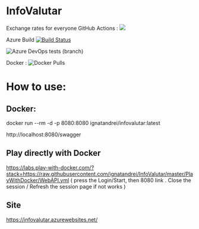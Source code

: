 # InfoValutar
Exchange rates for everyone
GitHub Actions :
![](https://github.com/ignatandrei/InfoValutar/workflows/.NET%20Core/badge.svg)

Azure Build
[![Build Status](https://dev.azure.com/ignatandrei0674/InfoValutar/_apis/build/status/ignatandrei.InfoValutar?branchName=master)](https://dev.azure.com/ignatandrei0674/InfoValutar/_build/latest?definitionId=5&branchName=master)

![Azure DevOps tests (branch)](https://img.shields.io/azure-devops/tests/ignatandrei0674/InfoValutar/5/master)

Docker :
![Docker Pulls](https://img.shields.io/docker/pulls/ignatandrei/infovalutar)


# How to use:
## Docker:

docker run --rm -d -p 8080:8080 ignatandrei/infovalutar:latest

http://localhost:8080/swagger

## Play directly with Docker

https://labs.play-with-docker.com/?stack=https://raw.githubusercontent.com/ignatandrei/InfoValutar/master/PlayWithDocker/WebAPI.yml
( press the Login/Start, then 8080 link . Close the session / Refresh the session page if not works  )

## Site

https://infovalutar.azurewebsites.net/
